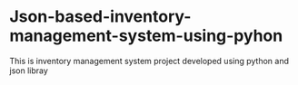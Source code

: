 # Json-based-inventory-management-system-using-pyhon
This is inventory management system project developed using python and json libray
